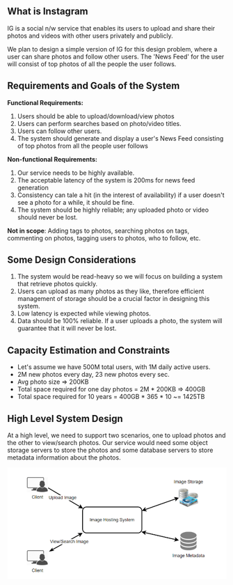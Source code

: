 ## What is Instagram 

IG is a social n/w service that enables its users to upload and share their photos and videos with other users privately and publicly.

We plan to design a simple version of IG for this design problem, where a user can share photos and follow other  users. The 'News Feed' for the user will consist of top photos of all the people the user follows.



## Requirements and Goals of the System 

**Functional Requirements:**

1. Users should be able to upload/download/view photos
2. Users can perform searches based on photo/video titles.
3. Users can follow other users.
4. The system should generate and display a user's News Feed consisting of top photos from all the people user follows

**Non-functional Requirements:**

1. Our service needs to be highly available.
2. The acceptable latency of the system is 200ms for news feed generation
3. Consistency can tale a hit (in the interest of availability) if a user doesn't see a photo for a while, it should be fine.
4. The system should be highly reliable; any uploaded photo or video should never be lost.

**Not in scope**: Adding tags to photos, searching photos on tags, commenting on photos, tagging users to photos, who to follow, etc.



## Some Design Considerations

1. The system would be read-heavy so we will focus on building a system that  retrieve photos quickly.
2. Users can upload as many photos as they like, therefore efficient management of storage should be a crucial factor in designing this system.
3. Low latency is expected while viewing photos.
4. Data should be 100% reliable. If a user uploads a photo, the system will guarantee that it will never be lost.



## Capacity Estimation and Constraints

- Let's assume we have 500M total users, with 1M daily active users.
- 2M new photos every day, 23 new photos every sec.
- Avg photo size => 200KB
- Total space required for one day photos = 2M * 200KB => 400GB
- Total space required for 10 years = 400GB * 365 * 10 ~= 1425TB



## High Level System Design

At a high level, we need to support two scenarios, one to upload photos and the other to view/search photos. Our service would need some object storage servers to store the photos and some database servers to store metadata information about the photos.

![Instagram-HLD](/assets/Instagram-HLD.PNG)